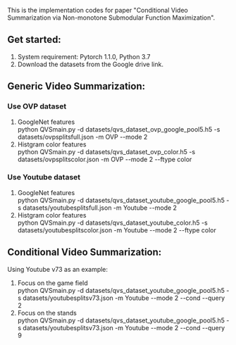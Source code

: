 This is the implementation codes for paper "Conditional Video Summarization via Non-monotone
Submodular Function Maximization".

## Get started:
1. System requirement: Pytorch 1.1.0, Python 3.7
2. Download the datasets from the Google drive link.

## Generic Video Summarization:
### Use OVP dataset
1) GoogleNet features  
python QVSmain.py -d datasets/qvs_dataset_ovp_google_pool5.h5 -s datasets/ovpsplitsfull.json -m OVP --mode 2
2) Histgram color features  
python QVSmain.py -d datasets/qvs_dataset_ovp_color.h5 -s datasets/ovpsplitscolor.json -m OVP --mode 2 --ftype color

### Use Youtube dataset
1) GoogleNet features  
python QVSmain.py -d datasets/qvs_dataset_youtube_google_pool5.h5 -s datasets/youtubesplitsfull.json -m Youtube --mode 2
2) Histgram color features  
python QVSmain.py -d datasets/qvs_dataset_youtube_color.h5 -s datasets/youtubesplitscolor.json -m Youtube --mode 2 --ftype color

## Conditional Video Summarization:
Using Youtube v73 as an example:
1) Focus on the game field  
python QVSmain.py -d datasets/qvs_dataset_youtube_google_pool5.h5 -s datasets/youtubesplitsv73.json -m Youtube --mode 2 --cond --query 2
2) Focus on the stands  
python QVSmain.py -d datasets/qvs_dataset_youtube_google_pool5.h5 -s datasets/youtubesplitsv73.json -m Youtube --mode 2 --cond --query 9
